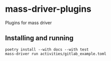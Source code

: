 # mass-driver-plugins

Plugins for mass driver

## Installing and running 

```shell
poetry install --with docs --with test
mass-driver run activities/gitlab_example.toml
```
